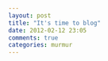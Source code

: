```yaml
---
layout: post
title: "It's time to blog"
date: 2012-02-12 23:05
comments: true
categories: murmur
---
```

